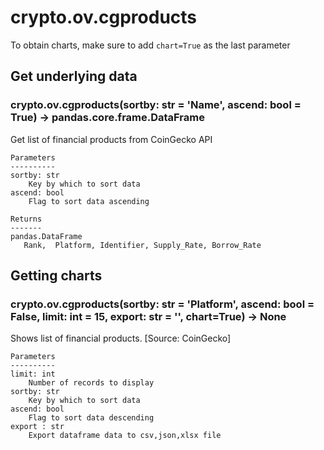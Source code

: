 # crypto.ov.cgproducts

To obtain charts, make sure to add `chart=True` as the last parameter

## Get underlying data 
### crypto.ov.cgproducts(sortby: str = 'Name', ascend: bool = True) -> pandas.core.frame.DataFrame

Get list of financial products from CoinGecko API

    Parameters
    ----------
    sortby: str
        Key by which to sort data
    ascend: bool
        Flag to sort data ascending

    Returns
    -------
    pandas.DataFrame
       Rank,  Platform, Identifier, Supply_Rate, Borrow_Rate

## Getting charts 
### crypto.ov.cgproducts(sortby: str = 'Platform', ascend: bool = False, limit: int = 15, export: str = '', chart=True) -> None

Shows list of financial products. [Source: CoinGecko]

    Parameters
    ----------
    limit: int
        Number of records to display
    sortby: str
        Key by which to sort data
    ascend: bool
        Flag to sort data descending
    export : str
        Export dataframe data to csv,json,xlsx file
